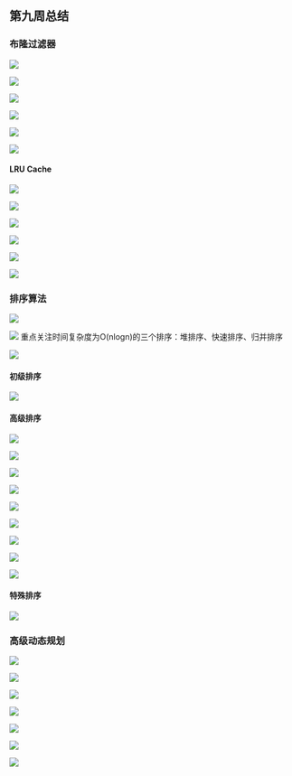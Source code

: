 ## 第九周总结
### 布隆过滤器
![](https://files.mdnice.com/user/5287/69f2c332-cac4-44e0-8239-997dcc21f482.png)



![](https://files.mdnice.com/user/5287/36355d40-8214-4697-97fd-538e37d5dc29.png)


![](https://files.mdnice.com/user/5287/f003926f-2543-4625-a5a1-19b5a714a163.png)


![](https://files.mdnice.com/user/5287/786eae10-d226-4592-832f-a591d1d0a620.png)


![](https://files.mdnice.com/user/5287/cdd7aa36-596f-4679-8b9c-21c9f13e5807.png)


![](https://files.mdnice.com/user/5287/7b972bd4-3d99-4f1a-b021-81774a7b15e1.png)

#### LRU Cache

![](https://files.mdnice.com/user/5287/84ad3d93-1eb3-4bb7-b862-d899d735b477.png)


![](https://files.mdnice.com/user/5287/a81a4dfe-9651-4991-aa1d-8d836d10aed6.png)


![](https://files.mdnice.com/user/5287/c971ce56-36b3-4bb9-8c0b-e9aa91fbb971.png)


![](https://files.mdnice.com/user/5287/b4872c9b-bf9b-48f5-8d39-a21e0ea9151f.png)


![](https://files.mdnice.com/user/5287/78f998eb-c50d-4d20-87ba-cd80d72b03c0.png)


![](https://files.mdnice.com/user/5287/80e04f98-9ad5-4169-8ec6-048188920c8f.png)

### 排序算法

![](https://files.mdnice.com/user/5287/20f5ba73-5806-4038-9ebd-15770d6c92a6.png)


![](https://files.mdnice.com/user/5287/884809b7-37e5-4116-970e-d7da56a38f36.png)
重点关注时间复杂度为O(nlogn)的三个排序：堆排序、快速排序、归并排序


![](https://files.mdnice.com/user/5287/a78bfac2-51df-4482-91f7-8532571e11fd.png)

#### 初级排序

![](https://files.mdnice.com/user/5287/7df87911-282b-4700-b9fc-15c309970275.png)

#### 高级排序


![](https://files.mdnice.com/user/5287/87fde9c1-f4d5-42a0-8e1b-91c2a3daf002.png)


![](https://files.mdnice.com/user/5287/d0cfaff3-5cb6-4ab9-b9fa-bd55682e6eaf.png)


![](https://files.mdnice.com/user/5287/68870300-e65f-4162-81e8-cb0ca08e5803.png)


![](https://files.mdnice.com/user/5287/1795b2c1-dc3f-4b4b-a9f5-9538a049bd6e.png)


![](https://files.mdnice.com/user/5287/fc801b14-324d-4ece-8446-aee433c002ce.png)


![](https://files.mdnice.com/user/5287/74b4cca5-e0a9-4927-b5ac-2f9ca1489bfe.png)


![](https://files.mdnice.com/user/5287/cea065ce-a063-494c-a5e8-85cd9b193c18.png)


![](https://files.mdnice.com/user/5287/1fb5de3b-a7be-461d-beaf-40ca0949cafe.png)


![](https://files.mdnice.com/user/5287/c3e2bb59-cc93-4cfc-800b-b0848828645a.png)

#### 特殊排序

![](https://files.mdnice.com/user/5287/aeba8aa8-70bb-4efe-819d-32edf1317813.png)

### 高级动态规划

![](https://files.mdnice.com/user/5287/62c8d7ed-291a-4045-a8ce-757d9ad74ab0.png)


![](https://files.mdnice.com/user/5287/1e6f52e4-72bb-4ac6-9c2a-aeff1677f6aa.png)


![](https://files.mdnice.com/user/5287/a969eb75-3217-4fdd-9a71-c532daef8a60.png)


![](https://files.mdnice.com/user/5287/aee6d885-7629-41ca-ba92-28e2a391290b.png)


![](https://files.mdnice.com/user/5287/1137b75c-f2f7-47d1-838b-2beeba170413.png)


![](https://files.mdnice.com/user/5287/1acf1baa-002c-44d1-ab53-f4c2a95e3ec4.png)


![](https://files.mdnice.com/user/5287/e79dfaeb-8b6f-43fc-a76e-eecc5d2df1ee.png)